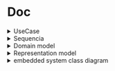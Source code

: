 # Doc

<details>
<summary> UseCase </summary>

login/cadastro

![uncached image](http://www.plantuml.com/plantuml/proxy?cache=no&src=https://raw.githubusercontent.com/TCC-Vertebral-Column-Monitor/doc/main/use-case/login-cadastro.plantuml)

calibragem  

![uncached image](http://www.plantuml.com/plantuml/proxy?cache=no&src=https://raw.githubusercontent.com/TCC-Vertebral-Column-Monitor/doc/main/use-case/calibragem.plantuml)

pareamento

![uncached image](http://www.plantuml.com/plantuml/proxy?cache=no&src=https://github.com/TCC-Vertebral-Column-Monitor/doc/blob/main/use-case/pareamento.plantuml)

adicionar objetivo??

leitura ??


ver historico de objetivos ??


atualizar configurações ??
</details>
<details>
<summary> Sequencia</summary>

cadastro

![uncached image](http://www.plantuml.com/plantuml/proxy?cache=no&src=https://raw.githubusercontent.com/TCC-Vertebral-Column-Monitor/doc/main/sequence/cadastro.plantuml)

cadastro no back-end

![uncached image](http://www.plantuml.com/plantuml/proxy?cache=no&src=https://raw.githubusercontent.com/TCC-Vertebral-Column-Monitor/doc/main/sequence/cadastro-back-end.plantuml)

login

![uncached image](http://www.plantuml.com/plantuml/proxy?cache=no&src=https://raw.githubusercontent.com/TCC-Vertebral-Column-Monitor/doc/main/sequence/login.plantuml)

requisição de token


![uncached image](http://www.plantuml.com/plantuml/proxy?cache=no&src=https://raw.githubusercontent.com/TCC-Vertebral-Column-Monitor/doc/main/sequence/auth.plantuml)
</details>
<details>
  <summary>Domain model</summary>
  
  
 ![uncached image](http://www.plantuml.com/plantuml/proxy?cache=no&src=https://raw.githubusercontent.com/TCC-Vertebral-Column-Monitor/doc/main/domain-model/user.plantuml)
 
 
 </details>

<details>
  <summary>Representation model</summary>
 ![uncached image](http://www.plantuml.com/plantuml/proxy?cache=no&src=)
 </details>

<details>
  <summary>embedded system class diagram</summary>
 ![uncached image](http://www.plantuml.com/plantuml/proxy?cache=no&src=)
 </details>


<!-- <details> -->
<!--   <summary> </summary> -->
<!-- </details> -->
<!-- ![uncached image](http://www.plantuml.com/plantuml/proxy?cache=no&src=) -->
